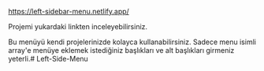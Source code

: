 https://left-sidebar-menu.netlify.app/

Projemi yukardaki linkten inceleyebilirsiniz.

Bu menüyü kendi projelerinizde kolayca kullanabilirsiniz. Sadece menu isimli array'e menüye eklemek istediğiniz başlıkları ve alt başlıkları girmeniz yeterli.#   L e f t - S i d e - M e n u  
 